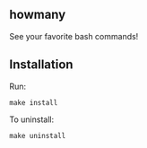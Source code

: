 ## howmany
See your favorite bash commands!

## Installation

Run:
```
make install
```
To uninstall:
```
make uninstall
```
